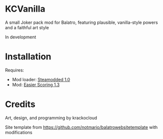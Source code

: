 # KCVanilla

A small Joker pack mod for Balatro, featuring plausible, vanilla-style powers and a faithful art style

In development

# Installation

Requires:

-   Mod loader: [Steamodded 1.0](https://github.com/Steamopollys/Steamodded)
-   Mod: [Easier Scoring 1.3](https://github.com/cerloCasa/Easier-Scoring)

# Credits

Art, design, and programming by krackocloud

Site template from https://github.com/notmario/balatrowebsitetemplate with modifications
